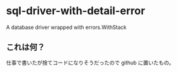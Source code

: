 # sql-driver-with-detail-error
A database driver wrapped with errors.WithStack

## これは何？

仕事で書いたが捨てコードになりそうだったので github に置いたもの。
